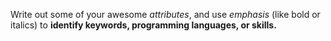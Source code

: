 Write out some of your awesome *attributes*, and use *emphasis* (like bold or italics) to **identify keywords, programming languages, or skills.** 
